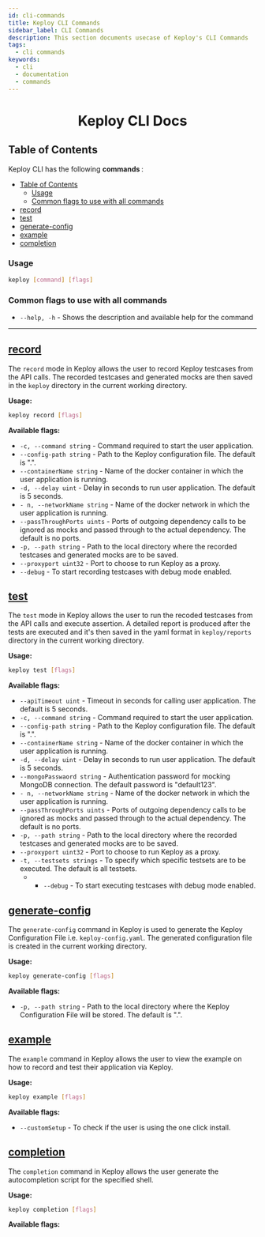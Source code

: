```yaml
---
id: cli-commands
title: Keploy CLI Commands
sidebar_label: CLI Commands
description: This section documents usecase of Keploy's CLI Commands
tags:
  - cli commands
keywords:
  - cli
  - documentation
  - commands
---
```


# <center> Keploy CLI Docs </center>

## Table of Contents

Keploy CLI has the following <b> commands </b>:

  - [Table of Contents](#table-of-contents)
    - [Usage](#usage)
    - [Common flags to use with all commands](#common-flags-to-use-with-all-commands)
  - [record](#record)
  - [test](#test)
  - [generate-config](#generate-config)
  - [example](#example)
  - [completion](#completion)

### Usage

```bash
keploy [command] [flags]
```

### Common flags to use with all commands

- `--help, -h` - Shows the description and available help for the command

<hr>

## [record](#record)

The `record` mode in Keploy allows the user to record Keploy testcases from the API calls. The recorded testcases and generated mocks are then saved in the `keploy` directory in the current working directory.

<b> Usage: </b>

```bash
keploy record [flags]
```

<b> Available flags: </b>

- `-c, --command string` - Command required to start the user application.
- `--config-path string` - Path to the Keploy configuration file. The default is ".".
- `--containerName string` - Name of the docker container in which the user application is running.
- `-d, --delay uint` - Delay in seconds to run user application. The default is 5 seconds.
- `- n, --networkName string` - Name of the docker network in which the user application is running.
- `--passThroughPorts uints` - Ports of outgoing dependency calls to be ignored as mocks and passed through to the actual dependency. The default is no ports.
- `-p, --path string` - Path to the local directory where the recorded testcases and generated mocks are to be saved.
- `--proxyport uint32` - Port to choose to run Keploy as a proxy.
- `--debug` - To start recording testcases with debug mode enabled.

## [test](#test)

The `test` mode in Keploy allows the user to run the recoded testcases from the API calls and execute assertion. A detailed report is produced after the tests are executed and it's then saved in the yaml format in `keploy/reports` directory in the current working directory.

<b> Usage: </b>

```bash
keploy test [flags]
```

<b> Available flags: </b>

- `--apiTimeout uint` - Timeout in seconds for calling user application. The default is 5 seconds.
- `-c, --command string` - Command required to start the user application.
- `--config-path string` - Path to the Keploy configuration file. The default is ".".
- `--containerName string` - Name of the docker container in which the user application is running.
- `-d, --delay uint` - Delay in seconds to run user application. The default is 5 seconds.
- `--mongoPasswaord string` - Authentication password for mocking MongoDB connection. The default password is "default123".
- `- n, --networkName string` - Name of the docker network in which the user application is running.
- `--passThroughPorts uints` - Ports of outgoing dependency calls to be ignored as mocks and passed through to the actual dependency. The default is no ports.
- `-p, --path string` - Path to the local directory where the recorded testcases and generated mocks are to be saved.
- `--proxyport uint32` - Port to choose to run Keploy as a proxy.
- `-t, --testsets strings` - To specify which specific testsets are to be executed. The default is all testsets.
  - - `--debug` - To start executing testcases with debug mode enabled.

## [generate-config](#generate-config)

The `generate-config` command in Keploy is used to generate the Keploy Configuration File i.e. `keploy-config.yaml`. The generated configuration file is created in the current working directory.

<b> Usage: </b>

```bash
keploy generate-config [flags]
```

<b> Available flags: </b>

- `-p, --path string` - Path to the local directory where the Keploy Configuration File will be stored. The default is ".".

## [example](#example)

The `example` command in Keploy allows the user to view the example on how to record and test their application via Keploy.

<b> Usage: </b>

```bash
keploy example [flags]
```

<b> Available flags: </b>

- `--customSetup` - To check if the user is using the one click install.

## [completion](#completion)

The `completion` command in Keploy allows the user generate the autocompletion script for the specified shell.

<b> Usage: </b>

```bash
keploy completion [flags]
```

<b> Available flags: </b>
